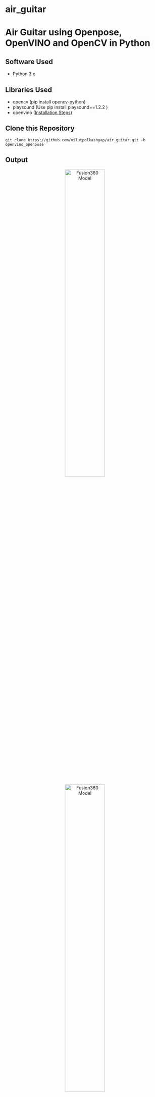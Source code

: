 # air_guitar

# Air Guitar using Openpose, OpenVINO and OpenCV in Python

## Software Used
- Python 3.x

## Libraries Used 
- opencv (pip install opencv-python)
- playsound (Use pip install playsound==1.2.2 )
- openvino ([Installation Steps](https://docs.openvino.ai/2021.1/openvino_docs_install_guides_installing_openvino_windows.html))

## Clone this Repository 
``` git clone https://github.com/nilutpolkashyap/air_guitar.git -b openvino_openpose ```

## Output
<div align="center">
<img  alt="Fusion360 Model" width="50%" src="./images/Output1.JPG" />
</div>
<div align="center">
<img  alt="Fusion360 Model" width="50%" src="./images/Output2.JPG" />
</div>

## Output Video🎬 - https://youtu.be/jAbdUZQsDHc

## Project Created by - 
- Nilutpol Kashyap - [nilutpolkashyap](https://github.com/nilutpolkashyap)

Intel Devmesh Project Link - _To Be updated soon_

Guitar Chords collected from 
 [https://sampleswap.org](https://sampleswap.org/filebrowser-new.php?d=INSTRUMENTS+%28MULTISAMPLED%29%2FGUITAR%2Fclean+electric+guitar+chords%2F)


